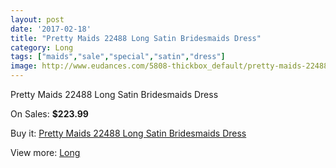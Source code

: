 ```yaml
---
layout: post
date: '2017-02-18'
title: "Pretty Maids 22488 Long Satin Bridesmaids Dress"
category: Long
tags: ["maids","sale","special","satin","dress"]
image: http://www.eudances.com/5808-thickbox_default/pretty-maids-22488-long-satin-bridesmaids-dress.jpg
---
```

Pretty Maids 22488 Long Satin Bridesmaids Dress

On Sales: **$223.99**
<a href="https://www.eudances.com/en/long/2038-pretty-maids-22488-long-satin-bridesmaids-dress.html"><amp-img layout="responsive" width="600" height="600" src="//www.eudances.com/5808-thickbox_default/pretty-maids-22488-long-satin-bridesmaids-dress.jpg" alt="Pretty Maids 22488 Long Satin Bridesmaids Dress 0" /></a>
<a href="https://www.eudances.com/en/long/2038-pretty-maids-22488-long-satin-bridesmaids-dress.html"><amp-img layout="responsive" width="600" height="600" src="//www.eudances.com/5809-thickbox_default/pretty-maids-22488-long-satin-bridesmaids-dress.jpg" alt="Pretty Maids 22488 Long Satin Bridesmaids Dress 1" /></a>

Buy it: [Pretty Maids 22488 Long Satin Bridesmaids Dress](https://www.eudances.com/en/long/2038-pretty-maids-22488-long-satin-bridesmaids-dress.html "Pretty Maids 22488 Long Satin Bridesmaids Dress")

View more: [Long](https://www.eudances.com/en/21-long "Long")